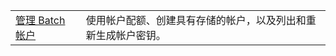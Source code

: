 |  |  |
|---------|---------|
| [管理 Batch 帐户][1] | 使用帐户配额、创建具有存储的帐户，以及列出和重新生成帐户密钥。 |

[1]: https://azure.microsoft.com/resources/samples/batch-java-manage-batch-accounts/